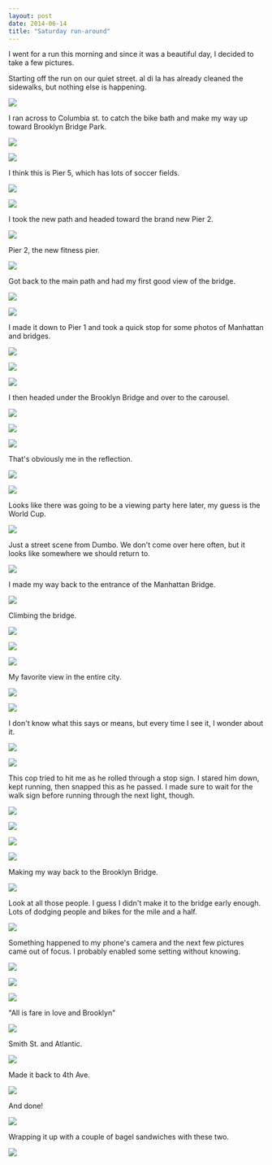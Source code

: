 ```yaml
---
layout: post
date: 2014-06-14
title: "Saturday run-around"
---
```

<p>I went for a run this morning and since it was a beautiful day, I decided to take a few pictures.&nbsp;</p>
<p>Starting off the run on our quiet street. al di la has already cleaned the sidewalks, but nothing else is happening.</p>
<p><img src="/images/62da0734f1f1734526b9b3bc5fc1583dcaadde44f6ea20e4cb0502d5a214696a.jpg" /></p>
<p>I ran across to Columbia st. to catch the bike bath and make my way up toward Brooklyn Bridge Park.</p>
<p><img src="/images/5b3bb4af87237c782db5292a8d17cfd27630743e082f2410bef3319eff3a9f3c.jpg" /></p>
<p></p>
<p><img src="/images/3b1cea44f55ed79599a0cd751044b68fa8a88c97d63fb99a713fcf954e4c6b38.jpg" /></p>
<p></p>
<p>I think this is Pier 5, which has lots of soccer fields.</p>
<p><img src="/images/c9af47357f16b89440310aa29ecb5b9ebcb5b23bb2df2ed4e54e9e9f0186c591.jpg" /></p>
<p></p>
<p><img src="/images/3e87d69d301cfe4e1d6fc4185e7d91013a3d64cbf7b2b90aed55f40673d7bbec.jpg" /></p>
<p></p>
<p>I took the new path and headed toward the brand new Pier 2.</p>
<p><img src="/images/4d773dccbe1ea5b2c8deb4b172009cff8a495574243d1198f8e24777ac8deff8.jpg" /></p>
<p></p>
<p>Pier 2, the new fitness pier.</p>
<p><img src="/images/2c80424a11d66f0ed0437da024c9a9b4a2747395d7a5437b33a27631e3ba9da2.jpg" /></p>
<p></p>
<p>Got back to the main path and had my first good view of the bridge.</p>
<p><img src="/images/45b6a02770e32d104e8f9cda39aa1e9b07a1564d6e20b6298b36db3e9b23e115.jpg" /></p>
<p></p>
<p><img src="/images/67695cf49a6baae4d96e27e8d1ac6b54d91ffa9fddbb3d72591884e111954ded.jpg" /></p>
<p></p>
<p>I made it down to Pier 1 and took a quick stop for some photos of Manhattan and bridges.</p>
<p><img src="/images/e946ffdfb568d673e4043be1643380463b38f776fbfa5ee5f2444507a2e14fb6.jpg" /></p>
<p></p>
<p><img src="/images/6e96da3062e6cd2dc5a259616ad9260036bdcae0ed43d0e3b6e5b8e2e3904e1d.jpg" /></p>
<p><img src="/images/bc6fadce8d8a3d342268c7dba495a7ccfa3ac26d0e762cadd35474b257882385.jpg" /></p>
<p>I then headed under the Brooklyn Bridge and over to the carousel.</p>
<p><img src="/images/a59268e39beaa0723ea88d7c01d9486cbfb45c491d43526f8c3ecca5f702d910.jpg" /></p>
<p><img src="/images/eadee910dfcbcf0c43efaf8cf6773e5ebbdba3d2c100cb1b1ebae5da0769a059.jpg" /></p>
<p><img src="/images/f8b9cdc126ad91b3da7bdb38317cafa16f8f6b192bf6bba1062f61f6d56ed079.jpg" /></p>
<p>That's obviously me in the reflection.</p>
<p><img src="/images/c57b24f9dbe5845eb20fe4a871108935ace0c79a7a67da3a64b3b30bc8fe65a2.jpg" /></p>
<p><img src="/images/7f4503e8657c6fa9343a6fbbf005cdf509be9b9c5974f6567e4f5b03ccf21a08.jpg" /></p>
<p></p>
<p>Looks like there was going to be a viewing party here later, my guess is the World Cup.</p>
<p><img src="/images/c71955cf38ddb82a5ba62f12cb67872b4103f7d6e841dc5e915b32749dd1d31e.jpg" /></p>
<p>Just a street scene from Dumbo. We don't come over here often, but it looks like somewhere we should return to.</p>
<p><img src="/images/54fc8a672a3c9fcdc9ed7205e40ecd667850a688448c76fe092839a2bc938951.jpg" /></p>
<p>I made my way back to the entrance of the Manhattan Bridge.</p>
<p><img src="/images/87dcdeb28afb8349ca29c78f453d34d1c40c7c556fa2e0abd3eda8099d88ef93.jpg" /></p>
<p>Climbing the bridge.</p>
<p><img src="/images/78ff6affe266f12d02ac9d0c8fa4a44e54125f4bfc634fbccee17fffc87a9dc6.jpg" /></p>
<p><img src="/images/d70165e577423936064d17ba244c4ad27359c0ca29fba8b40255985d3f01f3ec.jpg" /></p>
<p></p>
<p><img src="/images/e18e007c9e616b2ebfefedda7f46e88db9e94288f8c2fb4cfe3e48fbf2a170df.jpg" /></p>
<p>My favorite view in the entire city.</p>
<p><img src="/images/11e2a03af9f3b43171cf20a4530f36b535a1242478e93d3255f237df89de2fca.jpg" /></p>
<p><img src="/images/6dc04623ffb25ae24f3e1a6eeb07d972c0c67c9757521eb874632cfb41ffd251.jpg" /></p>
<p>I don't know what this says or means, but every time I see it, I wonder about it.</p>
<p><img src="/images/02bbfee62476aa65b97b5b4ee0abfdad208e2e971587403b718d5d960ab657c6.jpg" /></p>
<p><img src="/images/c7d7e1572d8dfeef2a2677249039b51dd1c9a5661790f56aef5f151440658df2.jpg" /></p>
<p></p>
<p>This cop tried to hit me as he rolled through a stop sign. I stared him down, kept running, then snapped this as he passed. I made sure to wait for the walk sign before running through the next light, though.</p>
<p><img src="/images/45646d4c7a9f9d3666ef282027259e39b058105e6cdd8408844954181338c929.jpg" /></p>
<p><img src="/images/33c0e59cf3d538ec33edb49ba5db3340c5caf99621c0b92feb41cfb5d141eb19.jpg" /></p>
<p><img src="/images/c5bf1390d8b6c842addcc6098557c1a951da90a9096d91efa2cbdb70537c34d1.jpg" /></p>
<p><img src="/images/a46add07a9c9f18a674e34a192f19cada65acb78beab91099e0f69fec5b9f63c.jpg" /></p>
<p></p>
<p>Making my way back to the Brooklyn Bridge.</p>
<p><img src="/images/d1c4e1b7439de9d583adbeef70f0e7d24949060d6a23874a0e397c1f7978755e.jpg" /></p>
<p>Look at all those people. I guess I didn't make it to the bridge early enough. Lots of dodging people and bikes for the mile and a half.</p>
<p><img src="/images/78e8b9e3629b3b93084a549229c9bad15b90171e14dce41b76dea4b977efd7c7.jpg" /></p>
<p>Something happened to my phone's camera and the next few pictures came out of focus. I probably enabled some setting without knowing.</p>
<p><img src="/images/9cd886f76a4768255e64054470a37732f02376ba152c88cf635f32514545f91d.jpg" /></p>
<p><img src="/images/17cbf11de11d1534a1fab1f811ab137d22f529728271f8be5f6fd236f24fdaf8.jpg" /></p>
<p><img src="/images/c6f29c8e133f843b4ed8d909907b5af8ca17739b58e401eb6148dd941a8e26f9.jpg" /></p>
<p>"All is fare in love and Brooklyn"</p>
<p><img src="/images/7deb733e811a81212e4c3f681c8728bd27cbede89163c110c44671980bd20005.jpg" /></p>
<p>Smith St. and Atlantic.</p>
<p><img src="/images/aade8cea28d8318ae0689346f376fdc92029dc101dc74b73b11800587b6a0452.jpg" /></p>
<p>Made it back to 4th Ave.</p>
<p><img src="/images/452bff393c5bfe082758d848b7dd6343a9c24a7e7e144467bdf0d9f5ebb45f8f.jpg" /></p>
<p>And done!</p>
<p><img src="/images/2da89b63b24197106936809e9cc48940cfe53ea5e5839de573610ef9cacd4ab7.jpg" /></p>
<p></p>
<p>Wrapping it up with a couple of bagel sandwiches with these two.</p>
<p><img src="/images/94d5696428e21c6e00f60917b461e489702d22b03ecee267d4d67e888f8c9490.jpg" /></p>
<p></p>
<p></p>
<p></p>
<p></p>